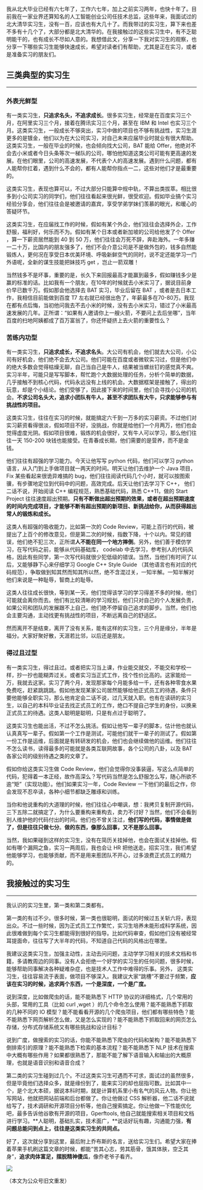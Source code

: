 我从北大毕业已经有六七年了，工作六七年，加上之前实习两年，也快十年了。目前我在一家业界还算知名的人工智能创业公司任技术总监，这些年来，我面试过的北大清华实习生，没有一百，应该也有大几十了。而我带过的实习生，算下来也差不多有十几个了，大部分都是北大清华的。在我接触过的这些实习生中，有不乏聪明能干的，也有成长不尽如人意的。我想借此文，分享一下我对实习生的观察，也分享一下哪些实习生能够快速成长，希望对读者们有帮助，尤其是正在实习，或者是准备实习的朋友们。

## 三类典型的实习生
---

### 外表光鲜型

有一类实习生，**只追求名头，不追求成长**。很多实习生，经常是在百度实习三个月，在阿里实习三个月，接着在腾讯实习三个月，甚至在 IBM 和 Intel 也实习三个月。这类实习生，一般成长不够突出，实习中做的项目也不够有挑战性，实习生涯更多的是镀金，他们以为在大公司实习，对自己未来应届毕业时就业有很大帮助。这类实习生，一般在毕业的时候，也会倾向找大公司，BAT 能给 Offer，他绝对不会去小米或者今日头条等次一梯队的公司，哪怕他知道这类公司可能有更高速的发展。在他们眼里，公司的高速发展，不代表个人的高速发展。遇到什么问题，都有人能帮你扛着，遇到什么不会的，都有人能帮你指点一二，这些对他们才是最重要的。

这类实习生，表现也算可以，不过大部分只能算中规中轨，不算出类拔萃。相比很多到小公司实习的同学们，他们往往看起来很光鲜，很受欢迎。假如毕业搞个实习经验分享会，他们往往会是被邀请的嘉宾，享受学弟学妹们羡慕的眼光，和暖心的答疑环节。

这类实习生，在应届找工作的时候，假如有某个外企，他们往往会选择外企，工作舒服，福利好，何乐而不为。假如有某个日本或者新加坡的公司给他发了个 Offer ，算一下薪资居然能到 40 到 50 万，他们往往会万死不辞，奔赴海外。一年多赚一二十万，比国内的朋友强多了，他们不会介意公司是不是做外包的，钱多自然能锻炼人，更何况在享受日本优美环境、呼吸新鲜空气的同时，说不定还能学习一门外语呢，全新的谋生技能把妹技巧 get ，岂止一箭双雕！

当然钱多不是坏事，重要的是，长久下来回报最高才能赢到最多，假如赚钱多少是赢的标准的话。比如我有一个朋友，在10年的时候就去小米实习了，据说目前身价早已数千万。假如那会他选择去 BAT 实习，毕业后留在 BAT ，或者是去日本工作，我相信目前能做到百度 T7 左右就已经很出色了，年薪最多在70-80万。我现在都有点后悔，当初他问我去不去小米的时候，没有去小米实习，错过了小米最高速发展的几年。正所谓：“如果有人邀请你上一艘火箭，不要问上去后坐哪”，当年百度的扫地阿姨都成了百万富翁了，你还怀疑挤上去火箭的重要性么？

### 苦练内功型

有一类实习生，**只追求成长，不追求名头**。大公司有机会，他们就去大公司，小公司有好机会，他们绝不会去大公司。他们可能在百度或者微软实习过，但是他们中的绝大多数会觉得枯燥无聊，自己当自己是牛人，结果被当螺丝钉的感觉真不爽。实习半年，可能只是写写脚本，帮忙跑个大数据处理的任务，分析个简单的数据，几乎接触不到核心代码，代码永远没有上线的机会。大数据框架是接触了，得出的玩意，却是个小结论。他们受够了，因此接下来的时间里，他们会寻找小公司的机会。**不求公司名头大，追求小团队有牛人，甚至不求团队有大牛，只求能够参与有挑战性的项目。**

这类实习生，往往在实习的时候，就能搞定六千到一万多的实习薪资。不过他们对实习薪资看得很淡，假如项目不好，没挑战，你就是给他们一个月两万，他们也会觉得虚度光阴。假如项目很难，锻炼的机会很好，又有牛人可以学习，那么他们往往一天 150-200 块钱也能接受。在青春成长期，他们需要的是营养，而不是金钱。

他们往往有超强的学习能力。今天让他写写 python 代码，他们可以学习 python 语言，从入门到上手做项目就一两天的时间。明天让他们去维护一个 Java 项目，Fix 某些看起来很诡异难搞的 bug，他们往往阅读代码几个小时，就可以按图索骥，有步骤地定位到代码中的问题，高效完成。后天让他们去学习下 C++， 他们二话不说，开始阅读 C++ 编程规范，熟悉基础代码，熟悉 C++11，做的 Start Project 往往速度超出预期。**只有不断做出超出预期的效果，或者在超出预期速度的时间内完成项目，才能够不断有超出预期的新项目、新挑战给你，从而获得超出常人的锻炼和成长。**

这类人有超强的吸收能力，比如第一次的 Code Review，可能上百行的代码，被提出了上百个的修改意见，但是第二次的时候，指数下降，十个以内。常见的错误，他们绝不犯三次，正所谓**人不能在同一个地方摔倒**。另外，他们善于模仿学习，在写代码之前，能够从代码基础库， codelab 中去学习，参考别人的代码风格，因此有些同学，第一次写代码就很少犯低级的错误。当然，当他们有时间了以后，又能够静下心来仔细学习 Google C++ Style Guide （其他语言也有对应的代码规范），争取做到知其然而知其所以然，绝不含混过关，一知半解。一知半解对他们来说是一种耻辱，智商上的耻辱。

这类人往往成长很快，等到某一天，他们觉得该学习的学习得差不多的时候，他们可能就会离你而去。他们有比较清晰的学习规划，他们只对自己的个人发展负责，如果公司和团队的发展跟不上自己，他们绝不停留自己追求的脚步。当然，他们也会主要沟通，主动找更有挑战性的项目，不断远离自己的舒适区。

然而离开不是结束，离开了没有关系，能有这样的实习生，三个月是缘分，半年是福分。大家好聚好散，天涯若比邻，以后还是朋友。

### 得过且过型

有一类实习生，得过且过。或者把实习当上课，作业能交就交，不能交和学校一样，抄一抄也能糊弄过关。或者实习当正式工作，找个性价比高的。这家能给一万，我就去这家。实习了两个月，发现那家每个月能多给一千，还有各种零食水果免费吃，赶紧跳跳跳。假如他发现某家公司居然能够给他正式员工的待遇，条件只要他能够全职实习，那么他肯定会二话不说，过几天就入职。也有在读研的实习生，以自己的本科毕业证去找正式员工的工作，绝口不提自己学生的身份，以换来正式员工的待遇。这类人聪明是聪明，只是有点过于聪明了。

这类实习生也能出活，不过不怎么挑活。假如让他写一辈子的脚本，估计他也就认认真真写一辈子。假如第一个工作是测试，可能他们就干一辈子的测试了。假如第一份工作是运维，后面就是有转研发的机会，他们也会继续做他的运维。他们往往不怎么读书，读得最多的可能就是各类互联网故事，各个公司的八卦，以及 BAT 各家公司的级别待遇之类的文章了。

假如你给这类实习生做 Code Review，他们会觉得你没事装逼，写这么点简单的代码，犯得着一本正经，故作高深么？写代码当然是怎么舒服怎么写，随心所欲不逾“矩”（实现功能）。他们如果实习一年，Code Review 一下他们的最后之作，你会发现不忍卒读，各种小细节都缺乏雕琢和训练。

当你和他说重构的大道理的时候，他们往往心中嘲讽，想：我拷贝复制开源代码，三下五除二就搞定了，为什么要重构来重构去，卖力不讨好？当然，他们不会看到别人维护他的代码付出的时间。他们也不曾关注过，**他们写的代码，事情做是做了，但是往往只做七分**。**做的东西，像那么回事，又不是那么回事。**

当然，我如果碰到这样的实习生，没有在简历关挂掉他，也会在面试关挂掉他。假如有哪个漏网之鱼，实习一两周后，我也会让 HR 把他送走。招实习生，我们希望他能够学习，也能够贡献，而不是用来惹团队不开心，过多浪费正式员工的精力的。

## 我接触过的实习生
---

我认识的实习生里，第一类和第二类都有。

第一类的有过不少。很多时候，第一类也很聪明，面试的时候过五关斩六将，表现出众。不过一些时候，因为正式员工工作繁忙，实习生培养未能形成科学系统，因此很难做到每个实习生都能得到很好的指导。比如代码审查，假如他们没有被经常耳提面命，往往写了大半年的代码，不知道自己代码的风格出在哪里。

我建议这类实习生，加强主动性，主动去问问题，主动学学习相关的技术文档和书籍，多请教周边的同事。没有人会拒绝一个好学的实习生的任何问题，很多时候，能够帮助同事解决各种疑难杂症，也是技术人工作中难得的乐事。另外， 这类实习生，往往容易流于表面，做项目不够深入。我建议大家“跳槽”不要过于频繁，**应该在实习的时候，追求两个东西，一个是深度，一个是广度。**

说到深度，比如做爬虫的话，能不能熟悉下 HTTP 协议的详细格式，几个常用的头部，常用的工具（比如 curl ,wget ）的几个命令怎么使用？能不能熟悉下抓取的几种不同的 IO 模型？能不能看看开源的几个爬虫项目，他们都有哪些特色？能不能熟悉下网页解析怎么做，又是怎么实现的？能不能熟悉下抓取回来的网页怎么存储，分布式存储系统又有哪些挑战和设计目标？

说到广度，做搜索的实习的话，你能不能熟悉下爬虫的代码和架构？能不能熟悉下倒排索引的原理？能不能熟悉下检索的基本流程？能不能熟悉下 NLP 技术在搜索中大概有哪些作用？如果都很熟悉了，那能不能了解下语音输入和输出的大概原理，也就是语音识别和语音合成？

第二类的实习生碰到过几个。不过这类实习生可遇而不可求，面试过的虽然很多，但是毕竟他们选择众多，就是缘份到了，能来实习的却也屈指可数。比如其中一个，是个北大本硕，据说本科时期，就是计算机系里小有名气的风云人物。你让他写网站，他就把网站前端和后台都做了。你让他做过 CSS 解析器，他二话不说就给写了，技术调研和开源项目分析等，他自己搜索搞定。你让他做一下性能优化吧，最多告诉他谷歌有开源的项目，Gperftools, 他自己就能搜索相关项目和文档进行学习。**人聪明，基础扎实，技术面广，**说话好玩有趣，沟通能力强，**有问题总能问到点上，往往是这类实习生的共同点。**

好了，这次就分享到这里，最后附上乔布斯的名言，送给实习生们。希望大家在捧着苹果手机刷这篇文章的时候，都能“苦其心志，劳其筋骨，饿其体肤，空乏其身”，**追求肉体富足，摆脱精神傻瓜**，像乔老爷子看齐。

  

![](http://mmbiz.qpic.cn/mmbiz_jpg/qX2ED6UwyKG3rmlI47BQAAQ9ur3r6P6aX6vwawrKvbMOm2IOGauulVgboR5s2r8Lib8dEA8evgY322iaKDFGgkbA/640?wx_fmt=jpeg&tp=webp&wxfrom=5&wx_lazy=1&wx_co=1)

（本文为公众号旧文重发）
<!--stackedit_data:
eyJoaXN0b3J5IjpbLTE0MzUyNjcxNTAsLTE2NzU2Mzg3OTZdfQ
==
-->